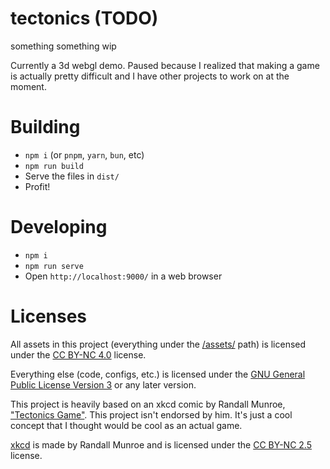 # tectonics (TODO)

something something wip

Currently a 3d webgl demo. Paused because I realized that making a game is actually pretty difficult and I have other projects to work on at the moment.

# Building

- `npm i` (or `pnpm`, `yarn`, `bun`, etc)
- `npm run build`
- Serve the files in `dist/`
- Profit!

# Developing

- `npm i`
- `npm run serve`
- Open `http://localhost:9000/` in a web browser

# Licenses

All assets in this project (everything under the [/assets/](/assets/) path) is licensed under the [CC BY-NC 4.0](https://creativecommons.org/licenses/by-nc/4.0/) license.

Everything else (code, configs, etc.) is licensed under the [GNU General Public License Version 3](https://www.gnu.org/licenses/gpl-3.0.en.html) or any later version.

This project is heavily based on an xkcd comic by Randall Munroe, ["Tectonics Game"](https://xkcd.com/2061/). This project isn't endorsed by him. It's just a cool concept that I thought would be cool as an actual game.

[xkcd](https://xkcd.com/) is made by Randall Munroe and is licensed under the [CC BY-NC 2.5](https://creativecommons.org/licenses/by-nc/2.5/) license.